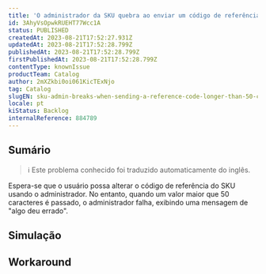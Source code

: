 ```yaml
---
title: 'O administrador da SKU quebra ao enviar um código de referência com mais de 50 caracteres'
id: 3AhyVsOpwkRUEHT77Wcc1A
status: PUBLISHED
createdAt: 2023-08-21T17:52:27.931Z
updatedAt: 2023-08-21T17:52:28.799Z
publishedAt: 2023-08-21T17:52:28.799Z
firstPublishedAt: 2023-08-21T17:52:28.799Z
contentType: knownIssue
productTeam: Catalog
author: 2mXZkbi0oi061KicTExNjo
tag: Catalog
slugEN: sku-admin-breaks-when-sending-a-reference-code-longer-than-50-characters
locale: pt
kiStatus: Backlog
internalReference: 884789
---
```


## Sumário

>ℹ️ Este problema conhecido foi traduzido automaticamente do inglês.


Espera-se que o usuário possa alterar o código de referência do SKU usando o administrador. No entanto, quando um valor maior que 50 caracteres é passado, o administrador falha, exibindo uma mensagem de "algo deu errado".

## Simulação



## Workaround



